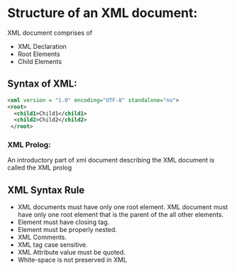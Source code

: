 # Structure of an XML document:
XML document comprises of
* XML Declaration
* Root Elements
* Child Elements

## Syntax of XML:
~~~xml
<xml version = "1.0" encoding="UTF-8" standalone="no">
<root>
  <child1>Child1</child1>
  <child2>Child2</child2>
 </root>
~~~

### XML Prolog:
An introductory part of xml document describing the XML document is called the XML prolog

## XML Syntax Rule
* XML documents must have only one root element. XML document must have only one root element that is the parent of the all other elements.
* Element must have closing tag.
* Element must be properly nested.
* XML Comments.
* XML tag case sensitive.
* XML Attribute value must be quoted.
* White-space is not preserved in XML


